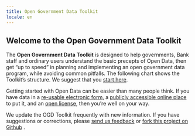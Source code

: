 ```yaml
---
title: Open Government Data Toolkit
locale: en
---
```


## Welcome to the Open Government Data Toolkit ##

The **Open Government Data Toolkit** is designed to help governments, Bank staff and ordinary users understand the basic precepts of Open Data, then get “up to speed” in planning and implementing an open government data program, while avoiding common pitfalls. The following chart shows the Toolkit’s structure. We suggest that you [start here](#LINK).

<!-- <p align='center'> -->
<!-- ![Pie chart](/images/piechart.png) -->
<!-- </p> -->

Getting started with Open Data can be easier than many people think. If you have data in a [re-usable electronic form](#LINK), a [publicly accessible online place](#LINK) to put it, and an [open license](#LINK), then you’re well on your way.

We update the OGD Toolkit frequently with new information. If you have suggestions or corrections, please [send us feedback](#LINK) or [fork this project on Github](#LINK) .
